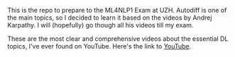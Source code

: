 This is the repo to prepare to the ML4NLP1 Exam at UZH.
Autodiff is one of the main topics, so I decided to learn it based on the videos by Andrej Karpathy.
I will (hopefully) go though all his videos till my exam.

These are the most clear and comprehensive videos about the essential DL topics, I've ever found on YouTube.
Here's the link to [YouTube](https://www.youtube.com/playlist?list=PLAqhIrjkxbuWI23v9cThsA9GvCAUhRvKZ). 
